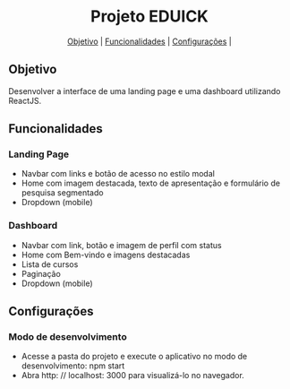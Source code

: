 <!-- titulo -->
<h1 align="center">Projeto EDUICK</h1>

<!-- tabela de conteúdo -->
<p align="center">
 <a href="#objetivo">Objetivo</a> |
 <a href="#funcionalidades">Funcionalidades</a> |
 <a href="#configurações">Configurações</a> |
</p>


## Objetivo
Desenvolver a interface de uma landing page e uma dashboard utilizando ReactJS.

## Funcionalidades
### Landing Page
- Navbar com links e botão de acesso no estilo modal
- Home com imagem destacada, texto de apresentação e formulário de pesquisa segmentado
- Dropdown (mobile)

### Dashboard
- Navbar com link, botão e imagem de perfil com status
- Home com Bem-vindo e imagens destacadas
- Lista de cursos
- Paginação
- Dropdown (mobile)

## Configurações
### Modo de desenvolvimento
- Acesse a pasta do projeto e execute o aplicativo no modo de desenvolvimento: npm start
- Abra http: // localhost: 3000 para visualizá-lo no navegador.

